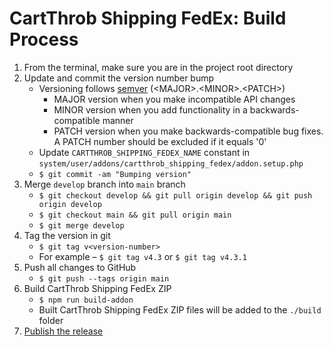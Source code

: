 # CartThrob Shipping FedEx: Build Process

1. From the terminal, make sure you are in the project root directory
2. Update and commit the version number bump
    * Versioning follows [semver](https://semver.org/) (&lt;MAJOR&gt;.&lt;MINOR&gt;.&lt;PATCH&gt;)
        * MAJOR version when you make incompatible API changes
        * MINOR version when you add functionality in a backwards-compatible manner
        * PATCH version when you make backwards-compatible bug fixes. A PATCH number should be excluded if it equals '0'
    * Update `CARTTHROB_SHIPPING_FEDEX_NAME` constant in `system/user/addons/cartthrob_shipping_fedex/addon.setup.php`
    * `$ git commit -am "Bumping version"`
3. Merge `develop` branch into `main` branch
    * `$ git checkout develop && git pull origin develop && git push origin develop`
    * `$ git checkout main && git pull origin main`
    * `$ git merge develop`
4. Tag the version in git
    * `$ git tag v<version-number>`
    * For example – `$ git tag v4.3` or `$ git tag v4.3.1`
5. Push all changes to GitHub
    * `$ git push --tags origin main`
6. Build CartThrob Shipping FedEx ZIP
    * `$ npm run build-addon`
    * Built CartThrob Shipping FedEx ZIP files will be added to the `./build` folder
7. [Publish the release](release.md)